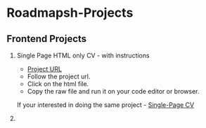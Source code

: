 # Roadmapsh-Projects

## Frontend Projects

1. Single Page HTML only CV - with instructions

   - [Project URL](https://github.com/stanleykikombo/Roadmapsh-Projects/tree/main/Frontend/singlePageCV)
   - Follow the project url.
   - Click on the html file.
   - Copy the raw file and run it on your code editor or browser.

   If your interested in doing the same project - [Single-Page CV](https://roadmap.sh/projects/single-page-cv)

2. 
   


